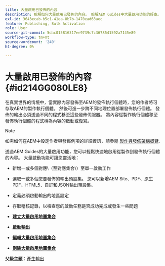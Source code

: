 ```yaml
---
title: 大量啟用已發佈的內容
description: 瞭解如何大量啟用已發佈的內容。 瞭解AEM Guides中大量啟用功能的好處。
exl-id: 3643ecab-b5c1-41ea-8b7b-1470ead63aec
feature: Publishing, Bulk Activation
role: User
source-git-commit: 5dac015816317ee9739c7c3678541592a7145e89
workflow-type: tm+mt
source-wordcount: '240'
ht-degree: 0%

---
```


# 大量啟用已發佈的內容 {#id214GG080LE8}

在真實世界的情境中，當實際內容發佈至AEM的發佈執行個體時，您的作者將可存取AEM的製作執行個體。 然後可進一步跨不同地理位置部署發佈執行個體。 發佈的輸出必須透過不同的程式移至這些發佈伺服器。 將內容從製作執行個體移至發佈執行個體的程式稱為內容的啟動或復寫。

>[!NOTE]
>
> 如需如何在AEM中設定作者與發佈例項的詳細資訊，請參閱 [製作與發佈架構概覽](https://experienceleague.adobe.com/docs/experience-manager-screens/user-guide/administering/author-publish/author-publish-architecture-overview.html?lang=en#prerequisites).

透過AEM Guides的大量啟用功能，您可以輕鬆快速地啟用從製作到發佈執行個體的內容。 大量啟動功能可讓您靈活地：

- 新增一或多個對應\（至對應集合\）至單一啟動工作

- 選取一或多個您要發佈的輸出預設集。 您可以新增AEM Site、PDF、原生PDF、HTML5、自訂和JSON輸出預設集。


- 定義必須啟動輸出的地區設定

- 存取稽核記錄，以檢查您的啟動任務是否成功完成或發生一些問題


- **[建立大量啟用地圖集合](conf-bulk-activation-create-map-collection.md)**

- **[啟動輸出](conf-bulk-activation-publish-map-collection.md)**

- **[編輯大量啟用地圖集合](conf-bulk-activation-edit-map-collection.md)**

- **[刪除大量啟用地圖集合](conf-bulk-activation-delete-map-collection.md)**


**父級主題：**[&#x200B;產生輸出](generate-output.md)
